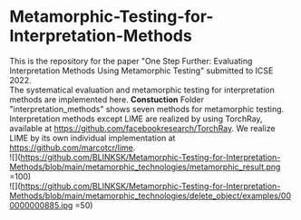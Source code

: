 # Metamorphic-Testing-for-Interpretation-Methods
This is the repository for the paper "One Step Further: Evaluating Interpretation Methods Using Metamorphic Testing" submitted to ICSE 2022.  
The systematical evaluation and metamorphic testing for interpretation methods are implemented here.
**Constuction**
Folder "interpretation_methods" shows seven methods for metamorphic testing. Interpretation methods except LIME are realized by using TorchRay, available at https://github.com/facebookresearch/TorchRay. We realize LIME by its own individual implementation at https://github.com/marcotcr/lime.  
![](https://github.com/BLINKSK/Metamorphic-Testing-for-Interpretation-Methods/blob/main/metamorphic_technologies/metamorphic_result.png =100)  
![](https://github.com/BLINKSK/Metamorphic-Testing-for-Interpretation-Methods/blob/main/metamorphic_technologies/delete_object/examples/000000000885.jpg =50)
